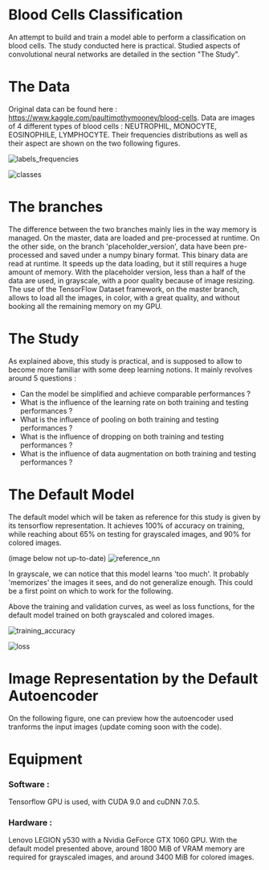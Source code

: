 # Blood Cells Classification 

An attempt to build and train a model able to perform a classification on blood cells. The study conducted here is practical. Studied aspects of convolutional neural networks are detailed in the section "The Study". 

# The Data 

Original data can be found here : https://www.kaggle.com/paultimothymooney/blood-cells. Data are images of 4 different types of blood cells : NEUTROPHIL, MONOCYTE, EOSINOPHILE, LYMPHOCYTE. Their frequencies distributions as well as their aspect are shown on the two following figures. 


![labels_frequencies](https://user-images.githubusercontent.com/33846463/54499553-72c17c80-4913-11e9-8afd-88db67dac0fc.png)


![classes](https://user-images.githubusercontent.com/33846463/54499554-7a812100-4913-11e9-9d5b-31063404d06f.png)

# The branches

The difference between the two branches mainly lies in the way memory is managed. On the master, data are loaded and pre-processed at runtime. On the other side, on the branch 'placeholder_version', data have been pre-processed and saved under a numpy binary format. This binary data are read at runtime. It speeds up the data loading, but it still requires a huge amount of memory. With the placeholder version, less than a half of the data are used, in grayscale, with a poor quality because of image resizing. The use of the TensorFlow Dataset framework, on the master branch, allows to load all the images, in color, with a great quality, and without booking all the remaining memory on my GPU. 

# The Study 

As explained above, this study is practical, and is supposed to allow to become more familiar with some deep learning notions. It mainly revolves around 5 questions : 
  - Can the model be simplified and achieve comparable performances ? 
  - What is the influence of the learning rate on both training and testing performances ? 
  - What is the influence of pooling on both training and testing performances ? 
  - What is the influence of dropping on both training and testing performances ? 
  - What is the influence of data augmentation on both training and testing performances ? 
  
  
# The Default Model 

The default model which will be taken as reference for this study is given by its tensorflow representation. It achieves 100% of accuracy on training, while reaching about 65% on testing for grayscaled images, and 90% for colored images.   

(image below not up-to-date)
![reference_nn](https://user-images.githubusercontent.com/33846463/54516629-c5288a80-495f-11e9-97b1-573b3284b097.png)

In grayscale, we can notice that this model learns 'too much'. It probably 'memorizes' the images it sees, and do not generalize enough. This could be a first point on which to work for the following. 

Above the training and validation curves, as weel as loss functions, for the default model trained on both grayscaled and colored images. 

![training_accuracy](https://user-images.githubusercontent.com/33846463/55686085-7a49d380-595d-11e9-9e99-c42891627e37.png)

![loss](https://user-images.githubusercontent.com/33846463/55686097-93528480-595d-11e9-9c75-f76200b88f66.png)


# Image Representation by the Default Autoencoder

On the following figure, one can preview how the autoencoder used tranforms the input images (update coming soon with the code). 

# Equipment 

### Software : 
Tensorflow GPU is used, with CUDA 9.0 and cuDNN 7.0.5. 

### Hardware : 
Lenovo LEGION y530 with a Nvidia GeForce GTX 1060 GPU. With the default model presented above, around 1800 MiB of VRAM memory are required for grayscaled images, and around 3400 MiB for colored images. 
